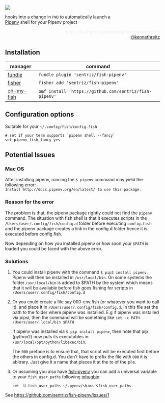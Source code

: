 ![](https://i.imgur.com/BALScDM.png)

<p style="max-width: 75%;">hooks into a change in <code>PWD</code> to automatically launch a <a href="http://docs.pipenv.org/en/latest/">Pipenv</a> shell for your Pipenv project 

<p align="right" style="margin-left: auto; max-width: 75%; font-size: 14px; color: #eee;"><i>note:</i> this project was previously maintained by <a href="https://github.com/kennethreitz/">@kennethreitz</a></p>

## Installation


|manager|command|
|---|---|
|[fundle](https://github.com/danhper/fundle)|`fundle plugin 'sentriz/fish-pipenv'`|
|[fisher](https://github.com/jorgebucaran/fisher)|`fisher add 'sentriz/fish-pipenv'`|
|[oh-my-fish](https://github.com/oh-my-fish/oh-my-fish)|`omf install 'https://github.com/sentriz/fish-pipenv'`|

## Configuration options
Suitable for your `~/.config/fish/config.fish`  

```fish
# set if your term supports `pipenv shell --fancy`
set pipenv_fish_fancy yes 
```

## Potential Issues
### Mac OS
After installing pipenv, running the `$ pipenv` command may yield the following error:  
`Install http://docs.pipenv.org/en/latest/ to use this package.`

### Reason for the error
The problem is that, the pipenv package rightly could not find the `pipenv` command. The situation with 
fish shell is that it executes scripts in the `/Users/user/.config/fish/config.d` folder before 
executing `config.fish` and the pipenv package creates a link in the config.d folder hence it is 
executed before config.fish.

Now depending on how you installed pipenv or how soon your `$PATH` is loaded you could be faced with the
above error.

### Solutions
1. You could install pipenv with the command `$ pip3 install pipenv`. Pipenv will then be installed in
    `/usr/local/bin`. On some systems the folder `/usr/local/bin` is added to $PATH by the system which
    means that it will be available before fish goes fishing for scripts in `/Users/user/.config/fish/config.d`
    
2. Or you could create a file say 000-env.fish (or whatever you want to call it), and place it in 
    `/Users/user/.config/fish/config.d`. In this file set the path to the folder where pipenv was installed. 
    E.g if pipenv was installed via pipsi, then the command will be something like 
    `set -x PATH /Users/user/.local/bin $PATH`
    
    If pipenv was installed via `$ pip install pipenv`, then note that pip (python2) now puts its executables
    in `/usr/local/opt/python/libexec/bin`.
    
    The `000` preface is to ensure that, that script will be executed first before the others in config.d. You
    don't have to prefix the file with `000` it is abitrary. Just give it a name that places it at the to of the
    pile.

3. Or assuming you also have [fish-pyenv](https://github.com/daenney/pyenv) you can add a universal variable to
    your `fish_user_paths` following
    [mhugbin](https://github.com/kennethreitz/fish-pipenv/issues/1#issuecomment-385206132):

    ```fish
    set -U fish_user_paths ~/.pyenv/shims $fish_user_paths
    ```
    
See https://github.com/sentriz/fish-pipenv/issues/1
